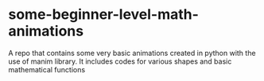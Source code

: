 # some-beginner-level-math-animations

A repo that contains some very basic animations created in python with the use of manim library.
It includes codes for various shapes and basic mathematical functions
